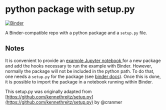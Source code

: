 # python package with setup.py

[![Binder](https://mybinder.org/badge.svg)](https://github.com/Jc11235/ML_Class_Jupyter_Demos/setup.py/master?filepath=mypackage%2FPCA.ipynb)

A Binder-compatible repo with a python package and a `setup.py` file.


## Notes

It is convenient to provide an [example Jupyter notebook ](https://github.com/Jc11235/ML_Class_Jupyter_Demos/mypackage/PCA.ipynb) for a new package and add the hooks necessary to run the example with Binder. However, normally the package will not be included in the python path. To do that, one needs a `setup.py` for the package (see [binder docs](https://mybinder.readthedocs.io/en/latest/using.html#setup-py)). Once this is done, it is possible to import the package in a notebook running within Binder. 

This setup.py was originally adapted from [https://github.com/kennethreitz/setup.py](https://github.com/kennethreitz/setup.py) by @cranmer
